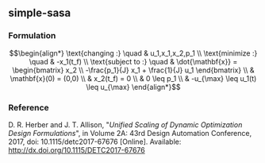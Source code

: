 ## simple-sasa

### Formulation
```math
\begin{align*}
\text{changing :} \quad & u_1,x_1,x_2,p_1 \\
\text{minimize :} \quad & -x_1(t_f) \\
\text{subject to :} \quad & \dot{\mathbf{x}} = \begin{bmatrix}
x_2 \\
-\frac{p_1}{J} x_1 + \frac{1}{J} u_1
\end{bmatrix} \\
& \mathbf{x}(0) = (0,0) \\
& x_2(t_f) = 0 \\
& 0 \leq p_1 \\
& -u_{\max} \leq u_1(t) \leq u_{\max}
\end{align*}
```

### Reference
D. R. Herber and J. T. Allison, "*Unified Scaling of Dynamic Optimization Design Formulations*", in Volume 2A: 43rd Design Automation Conference, 2017, doi: 10.1115/detc2017-67676 [Online]. Available: http://dx.doi.org/10.1115/DETC2017-67676
